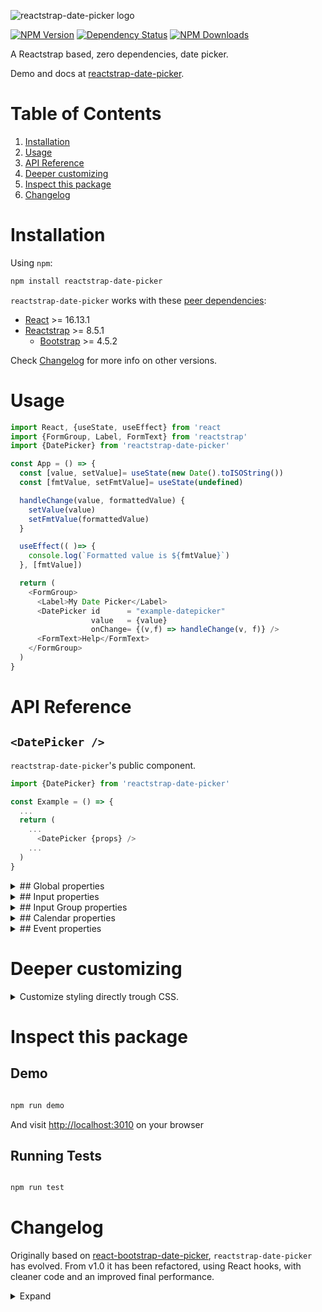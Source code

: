 ![reactstrap-date-picker logo](https://reactstrap-date-picker.afialapis.com/assets/images/logo/reactstrap_date_picker_name.png)

[![NPM Version](https://badge.fury.io/js/reactstrap-date-picker.svg)](https://www.npmjs.com/package/reactstrap-date-picker)
[![Dependency Status](https://david-dm.org/afialapis/reactstrap-date-picker.svg)](https://david-dm.org/afialapis/reactstrap-date-picker)
[![NPM Downloads](https://img.shields.io/npm/dm/reactstrap-date-picker.svg?style=flat)](https://www.npmjs.com/package/reactstrap-date-picker)

A Reactstrap based, zero dependencies, date picker.

Demo and docs at [reactstrap-date-picker](https://reactstrap-date-picker.afialapis.com/).


# Table of Contents

1. [Installation](#installation)
2. [Usage](#usage)
3. [API Reference](#api-reference)
4. [Deeper customizing](#deeper-customizing)
5. [Inspect this package](#inspect-this-package)
6. [Changelog](#changelog)


# Installation

Using `npm`:

```bash
npm install reactstrap-date-picker
```

`reactstrap-date-picker` works with these [peer dependencies](https://nodejs.org/en/blog/npm/peer-dependencies/):
  - [React](https://github.com/facebook/react) >= 16.13.1
  - [Reactstrap](https://github.com/reactstrap/reactstrap) >= 8.5.1
    * [Bootstrap](https://github.com/twbs/bootstrap) >= 4.5.2

Check [Changelog](#changelog) for more info on other versions.


# Usage

```js
import React, {useState, useEffect} from 'react
import {FormGroup, Label, FormText} from 'reactstrap'
import {DatePicker} from 'reactstrap-date-picker'

const App = () => {
  const [value, setValue]= useState(new Date().toISOString())
  const [fmtValue, setFmtValue]= useState(undefined)

  handleChange(value, formattedValue) {
    setValue(value)
    setFmtValue(formattedValue)
  }

  useEffect(( )=> {
    console.log(`Formatted value is ${fmtValue}`)
  }, [fmtValue])

  return (
    <FormGroup>
      <Label>My Date Picker</Label>
      <DatePicker id      = "example-datepicker" 
                  value   = {value} 
                  onChange= {(v,f) => handleChange(v, f)} />
      <FormText>Help</FormText>
    </FormGroup>
  )
}

```


# API Reference

## `<DatePicker />`

`reactstrap-date-picker`'s public component.

```js
import {DatePicker} from 'reactstrap-date-picker'

const Example = () => {
  ...
  return (
    ...
      <DatePicker {props} />
    ...
  )
}

```

<details>
<summary>
## Global properties
</summary>
<p>

### `value`

ISO date string representing the current value. Cannot be set alongside `defaultValue`.

  * Optional
  * Type: `string`.
  * Example: `"2016-05-19T12:00:00.000Z"`

### `defaultValue`

ISO date string representing the default value. Cannot be set alongside `value`.

  * Optional
  * Type: `string`
  * Example: `"2016-05-19T12:00:00.000Z"`

### `id`

HTML identifier for the `reactstrap-date-picker`'s input (the hidden one). You may
want to use it in case you need to traverse somehow the DOM.

  * Optional
  * Type: `string`.
  * Example: `"example-datepicker"`

### `name`

HTML `name` attribute for the `reactstrap-date-picker`'s input (the hidden one). You may
need to use it depending on how your handle your Forms.

  * Optional
  * Type: `string`.
  * Example: `"date-field"`

### `dateFormat`

Date format. Any combination of DD, MM, YYYY and separator.

  * Optional
  * Type: `string`
  * Examples: `"MM/DD/YYYY"`, `"YYYY/MM/DD"`, `"MM-DD-YYYY"`, or `"DD MM YYYY"`

### `minDate`

ISO date string to set the lowest allowable date value.

  * Optional
  * Type: `string`
  * Example: `"2016-05-19T12:00:00.000Z"`

### `maxDate`

ISO date string to set the highest allowable date value.

  * Optional
  * Type: `string`
  * Example: `"2016-05-19T12:00:00.000Z"`

### `showClearButton`

Toggles the visibility of the clearButton

  * Optional
  * Type: `bool`
  * Default: `false`

### `clearButtonElement`

Character or component to use for the clear button.

  * Optional
  * Type: `string` or `ReactClass`
  * Default: `"×"`
</p>
</details>

<details>
<summary>
## Input properties
</summary>
<p>

### `autoComplete`

Hint for form autofill feature.

  * Optional
  * Type: `string`
  * Default: `on`

### `autoFocus`

Whether or not component starts with focus.

  * Optional
  * Type: `bool`
  * Default: `false`

### `disabled`

Whether or not component is disabled.

  * Optional
  * Type: `bool`
  * Default: `false`

### `noValidate`

When present, it specifies that the form-data (input) should not be validated when submitted.

  * Optional
  * Type: `bool`
  * Default: `false`

### `placeholder`

Text that appears in the form control when it has no value set.

  * Optional
  * Type: `text`
  * Example: `John Doe`

### `required`

`boolean`. A value is required or must be check for the form to be submittable

  * Optional
  * Type: `boolean`
  * Default: `false`

### `className`

Class name passed to the Form Control input element.

  * Optional
  * Type: `string`
  * Example: `example-class`

### `style`

Style object passed to the Form Control input element.

  * Optional
  * Type: `object`
  * Example: `{width: "100%"}`

### `inputRef`

A React ref to the Form Control input element

  * Optional
  * Type: `ref`

### `customControl`

Overwrite the default Form Control component with your own component.

  * Optional
  * Type: `React.Component`
  * Example: `<CustomControl />`

### `children`

`children` elements from the Form Control`

  * Optional
  * Type: `React.Component`
</p>
</details>

<details>
<summary>
## Input Group properties
</summary>
<p>

### `size`

Size of the input

  * Optional
  * Type: `string`
  * Examples: `lg`, `sm`, ...

You can also override it completely and pass your own component:

### `valid`

Applies the `is-valid` class when `true`, does nothing when `false`

  * Optional
  * Type: `bool`
  * Example: `true`

### `invalid`

Applies the `is-invalid` class when `true`, does nothing when `false`

  * Optional
  * Type: `bool`
  * Example: `true`  

### `customInputGroup`

Overwrite the default InputGroup component with your own component.

  * Optional
  * Type: `React.Component`
  * Example: `<CustomInputGroup />`
</p>
</details>

<details>
<summary>
## Calendar properties
</summary>
<p>

### `dayLabels`

Array of day names to use in the calendar. Starting on Sunday.

  * Optional
  * Type: `array`
  * Default: `['Sun', 'Mon', 'Tue', 'Wed', 'Thu', 'Fri', 'Sat']`

### `monthLabels`

Array of month names to use in the calendar.

  * Optional
  * Type: `array`
  * Default: `['January', 'February', 'March', 'April', 'May', 'June', 'July', 'August', 'September', 'October', 'November', 'December']`

### `weekStartsOn`

Makes the calendar's week to start on a specified day. 0 = Sunday, 1 = Monday, etc.

  * Optional
  * Type: `number`
  * Example: `4`

### `showWeeks`

Shows the number of the week in the calendar

  * Optional
  * Type: `bool`
  * Default: `false`

### `pickMonthElement`

Optional component to use for the calendar's year and month pickers.

  * Optional
  * Type: `string` or `ReactClass`
  * Default: `undefined`

`pickMonthElement = undefined` is the same as `pickMonthElement = "none"`.

#### custom pickMonthElement

You can pass a custom `React` component, which will receive these properties:
- `displayDate`
- `minDate`
- `maxDate`
- `onChangeMonth`: a callback receiving an `int` parameter (month number)
- `onChangeYear`: a callback receiving an `int` parameter (year number)

On the [demo](https://github.com/afialapis/reactstrap-date-picker/blob/master/demo/src/samples/RDPCustomPickMonth.js)
you will find a simple custom element.


#### `default` pickMonthElement

There is a predefined component, consisting of two simple `select` elements,
which can be used by passing `pickMonthElement = "default"`.

It has a simple styling, which may not fit your needs. Maybe you can tweak it
through the `css` classes used by `reactstrap-date-picker`:

```html
  <div class="rdp-header">
    <div class="rdp-header-previous-wrapper"/>
    <div class="rdp-header-pick-month-wrapper">
      <!-- if pickMonthElement = 'default' -->
      <div class="rdp-header-pick-month-default">
        <div class="rdp-header-pick-month-default-month"/>
        <div class="rdp-header-pick-month-default-year"/>
      </div>
    </div>
    <div class="rdp-header-next-wrapper"/>
  </div>
```


### `previousButtonElement`

Character or component to use for the calendar's previous button.

  * Optional
  * Type: `string` or `ReactClass`
  * Default: `"<"`

### `nextButtonElement`

Character or component to use for the calendar's next button.

  * Optional
  * Type: `string` or `ReactClass`
  * Default: `">"`

### `showTodayButton`

Toggles the visibility of the today-button.

  * Optional
  * Type: `boolean`
  * Default: `false`

### `todayButtonLabel`

Label for the today-button

  * Optional
  * Type: `string`
  * Default: `"Today"`

### `cellPadding`

CSS padding value for calendar date cells.

  * Optional
  * Type: `string`
  * Default: `"5px"`

### `roundedCorners`

CSS border-radius value for calendar date cells.

  * Optional
  * Type: `bool`
  * Default: `false`

### `calendarPlacement`

Overlay placement for the popover calendar.

  * Optional
  * Type: `string` or `function`
  * Default: `"top"`

### `calendarContainer`

Overlay container for the popover calendar. When placing the date-picker in a scrolling container, set this prop to some ancestor of the scrolling container.

  * Optional
  * Type: A DOM element or a component
  * Example: `document.body`
</p>
</details>

<details>
<summary>
## Event properties
</summary>
<p>

### `onChange`

Change callback function.

  * Optional
  * Type: `function`
  * Callback Arguments:
    * `value` : ISO date string representing the selected value.
      * Type: `String`
      * Example: `"2016-05-19T12:00:00.000Z"`
    * `formattedValue` : String representing the formatted value as defined by the `dateFormat` property.
      * Type: `String`
      * Example: `"05/19/2016"`

### `onClear`

Defines what happens when clear button is clicked.

  * Optional
  * Type: `function`

### `onFocus`

Focus callback function.

  * Optional
  * Type: `function`
  * Callback Arguments:
    * `event` : Focus event.
      * Type: `Event`

### `onBlur`

Blur callback function.

  * Optional
  * Type: `function`
  * Callback Arguments:
    * `event` : Blur event.
      * Type: `Event`

### `onInvalid`

Defines what happens when input has not passed the form validation.

  * Optional
  * Type: `function`
</p>
</details>


# Deeper customizing

<details>
<summary>
Customize styling directly trough CSS.
</summary>
<p>

You can also customize `reactstrap-date-picker` using `CSS`, trough element's `id` or `class` attributes.

`reactstrap-date-picker` renders several elements, all contained within a [reactstrap InputGroup](https://reactstrap.github.io/?path=/docs/components-inputgroup--input-group).
Such elements will have its unique `id` attribute, plus `reactstrap-date-picker` custom `class` names (prefixed by `rdp-*`).

The rendered DOM structure seems like this:

```html
  <div class="input-group rdp-input-group" id="rdp-input-group-SUFFIX">
    <input class="form-control rdp-form-control" id="props.formControl.id or rdp-form-control-SUFFIX" />
    <div class="rdp-overlay">
      <div>
        <div class="rdp-popover">
          <div class="popover">
            <div class="popover-inner">
              <div class="popover-header">
                <div class="rdp-header">
                  <div class="rdp-header-previous-wrapper"/>
                  <div class="rdp-header-pick-month-wrapper">
                    <!-- if pickMonthElement = 'default' -->
                    <div class="rdp-header-pick-month-default">
                      <div class="rdp-header-pick-month-default-month"/>
                      <div class="rdp-header-pick-month-default-year"/>
                    </div>
                  </div>
                  <div class="rdp-header-next-wrapper"/>
                </div>
              </div>
              <div class="popover-body">
                <table class="rdp-calendar">
                </table>
              </div>
            </div>
            <span class="arrow">
          </div>
        </div>
      </div>
    </div>
    <input class="rdp-hidden" id="props.id or rdp-hidden-SUFFIX" />
    <div class="input-group-text rdp-addon">
    </div>
  </div>
```

This `SUFFIX` is:

- `props.name`

- if `props.name` is not passed, then use `props.id`

- if `props.id` is not passed, then take a global counter of active `reactstrap-date-picker` instances

So, the idea is, depending on your needs:

- if you don't need handle `id`s at all, `reactstrap-date-picker` will render unique `id` with no problem

- if you need a basic `id` usage, for example accessing the `reactstrap-date-picker`'s value from the DOM, then 
  you just have to pass `props.id` and get the value from the element with that `id`

- if you will perform more complex operations, then use `props.name` or `props.id`, and pay attention to the
  previous DOM structure and the `SUFFIX` presences
</p>
</details>


# Inspect this package

## Demo

```bash

npm run demo

```

And visit [http://localhost:3010](http://localhost:3010) on your browser


## Running Tests

```bash

npm run test

```

# Changelog

Originally based on [react-bootstrap-date-picker](https://github.com/pushtell/react-bootstrap-date-picker/),
`reactstrap-date-picker` has evolved. From v1.0 it has been refactored, using React hooks, 
with cleaner code and an improved final performance.

<details>
<summary>
Expand
</summary>
<p>


## 1.0.3

· Added [pickMonthElement](https://github.com/afialapis/reactstrap-date-picker/issues/22)

## 1.0.2

· Fixed [issue #20: In/valid props doesn't apply the reactstrap in/valid css style](https://github.com/afialapis/reactstrap-date-picker/issues/20)

## 1.0.1

· Fixed [issue #19: ReferenceError: Element is not defined](https://github.com/afialapis/reactstrap-date-picker/issues/19)

## 1.0.0

· Introduction of React Hooks

· Deep refactor of the source code

· Supported versions:
- React >= 16.13.1
- Reactstrap >= 8.5.1
- Bootstrap >= 4.5.2

· Improved performance

· Smaller bundle sizes


## 0.0.16

· Version to use if you wanna go Reactstrap 9

· Supported versions:
- React >= 14
- Reactstrap 9.0.1
- Bootstrap 5.1.3

## 0.0.12

· Fixed [issue #15: placeholder will not fallback to dateFormat](https://github.com/afialapis/reactstrap-date-picker/issues/15)

· Fixed [issue #16. do not allow keyboard input of dates out of minDate/maxDate](https://github.com/afialapis/reactstrap-date-picker/issues/16)

· Supported versions:
- React >= 14
- Reactstrap 8.5.1
- Bootstrap 4.5.2

</p>
</details>
